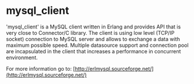 # mysql_client
'mysql_client' is a MySQL client written in Erlang and provides API that is very close to Connector/C library. The client is using low level (TCP/IP socket) connection to MySQL server and allows to exchange a data with maximum possible speed. Multiple datasource support and connection pool are incapsulated in the client that increases a performance in concurrent environment.

For more information go to:
[http://erlmysql.sourceforge.net/](http://erlmysql.sourceforge.net/)